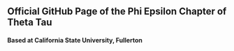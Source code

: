 ## Official GitHub Page of the Phi Epsilon Chapter of Theta Tau
#### Based at California State University, Fullerton


